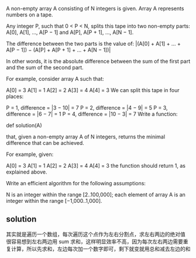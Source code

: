 A non-empty array A consisting of N integers is given. Array A represents numbers on a tape.

Any integer P, such that 0 < P < N, splits this tape into two non-empty parts: A[0], A[1], ..., A[P − 1] and A[P], A[P + 1], ..., A[N − 1].

The difference between the two parts is the value of: |(A[0] + A[1] + ... + A[P − 1]) − (A[P] + A[P + 1] + ... + A[N − 1])|

In other words, it is the absolute difference between the sum of the first part and the sum of the second part.

For example, consider array A such that:

A[0] = 3
A[1] = 1
A[2] = 2
A[3] = 4
A[4] = 3
We can split this tape in four places:

P = 1, difference = |3 − 10| = 7
P = 2, difference = |4 − 9| = 5
P = 3, difference = |6 − 7| = 1
P = 4, difference = |10 − 3| = 7
Write a function:

def solution(A)

that, given a non-empty array A of N integers, returns the minimal difference that can be achieved.

For example, given:

A[0] = 3
A[1] = 1
A[2] = 2
A[3] = 4
A[4] = 3
the function should return 1, as explained above.

Write an efficient algorithm for the following assumptions:

N is an integer within the range [2..100,000];
each element of array A is an integer within the range [−1,000..1,000].

## solution

其实就是遍历一个数组，每次遍历这个点作为左右分割点，求左右两边的绝对值
很容易想到左右两边用 sum 求和，这样明显效率不高，因为每次左右两边需要重复计算，所以先求和，左边每次加一个数字即可，剩下就变就用总和减去左边的和


